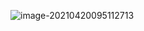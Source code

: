 ![image-20210420095112713](../../../../../../../Desktop/ShareToMac/code-workspace/typora/antra/resources/image-20210420095112713.png)